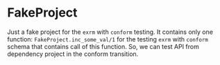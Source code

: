 FakeProject
===========

Just a fake project for the `exrm` with `conform` testing. It contains only one function: `FakeProject.inc_some_val/1` for the testing `exrm` with `conform` schema that contains call of this function. So, we can test API from dependency project in the conform transition.
